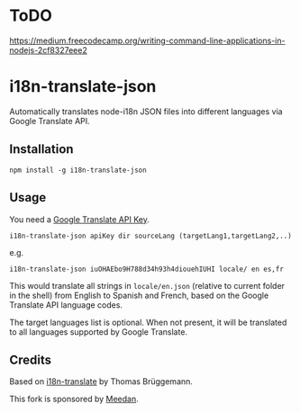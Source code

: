 # ToDO

https://medium.freecodecamp.org/writing-command-line-applications-in-nodejs-2cf8327eee2

# i18n-translate-json

Automatically translates node-i18n JSON files into different languages via Google Translate API.

## Installation

```
npm install -g i18n-translate-json
```

## Usage

You need a [Google Translate API Key](https://cloud.google.com/translate/).

```
i18n-translate-json apiKey dir sourceLang (targetLang1,targetLang2,..)
```

e.g.

```
i18n-translate-json iuOHAEbo9H788d34h93h4diouehIUHI locale/ en es,fr
```

This would translate all strings in `locale/en.json` (relative to current folder in the shell) from English to Spanish and French, based on the Google Translate API language codes.

The target languages list is optional. When not present, it will be translated to all languages supported by Google Translate.

## Credits

Based on [i18n-translate](https://github.com/thomasbrueggemann/i18n-translate) by Thomas Brüggemann.

This fork is sponsored by [Meedan](http://meedan.com).
